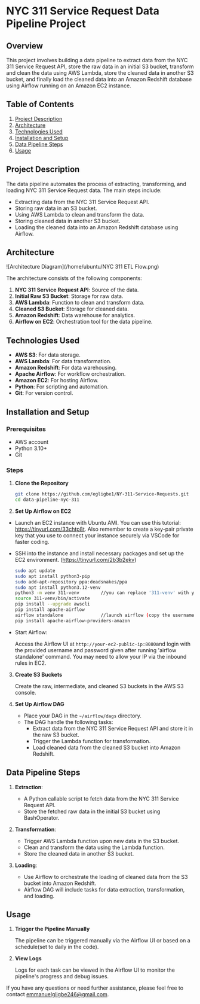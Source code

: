 # NYC 311 Service Request Data Pipeline Project

## Overview

This project involves building a data pipeline to extract data from the NYC 311 Service Request API, store the raw data in an initial S3 bucket, transform and clean the data using AWS Lambda, store the cleaned data in another S3 bucket, and finally load the cleaned data into an Amazon Redshift database using Airflow running on an Amazon EC2 instance.

## Table of Contents

1. [Project Description](#project-description)
2. [Architecture](#architecture)
3. [Technologies Used](#technologies-used)
4. [Installation and Setup](#installation-and-setup)
5. [Data Pipeline Steps](#data-pipeline-steps)
6. [Usage](#usage)

## Project Description

The data pipeline automates the process of extracting, transforming, and loading NYC 311 Service Request data. The main steps include:

- Extracting data from the NYC 311 Service Request API.
- Storing raw data in an S3 bucket.
- Using AWS Lambda to clean and transform the data.
- Storing cleaned data in another S3 bucket.
- Loading the cleaned data into an Amazon Redshift database using Airflow.

## Architecture

![Architecture Diagram](/home/ubuntu/NYC 311 ETL Flow.png)

The architecture consists of the following components:

1. **NYC 311 Service Request API**: Source of the data.
2. **Initial Raw S3 Bucket**: Storage for raw data.
3. **AWS Lambda**: Function to clean and transform data.
4. **Cleaned S3 Bucket**: Storage for cleaned data.
5. **Amazon Redshift**: Data warehouse for analytics.
6. **Airflow on EC2**: Orchestration tool for the data pipeline.

## Technologies Used

- **AWS S3**: For data storage.
- **AWS Lambda**: For data transformation.
- **Amazon Redshift**: For data warehousing.
- **Apache Airflow**: For workflow orchestration.
- **Amazon EC2**: For hosting Airflow.
- **Python**: For scripting and automation.
- **Git**: For version control.

## Installation and Setup

### Prerequisites

- AWS account
- Python 3.10+
- Git

### Steps

1. **Clone the Repository**

    ```bash
    git clone https://github.com/egligbe1/NY-311-Service-Requests.git
    cd data-pipeline-nyc-311
    ```

2. **Set Up Airflow on EC2**

-  Launch an EC2 instance with Ubuntu AMI. You can use this tutorial: https://tinyurl.com/33chtp8t. Also remember to create a key-pair private key that you use to connect your instance securely via VSCode for faster coding.
- SSH into the instance and install necessary packages and set up the EC2 environment. (https://tinyurl.com/2b3b2ekv)

    ```bash
    sudo apt update 
    sudo apt install python3-pip 
    sudo add-apt-repository ppa:deadsnakes/ppa
    sudo apt install python3.12-venv
    python3 -m venv 311-venv        //you can replace '311-venv' with you preferred environment name
    source 311-venv/bin/activate    
    pip install --upgrade awscli    
    pip install apache-airflow     
    airflow standalone              //launch airflow (copy the username and pasword given to login to airflow UI)
    pip install apache-airflow-providers-amazon 
    ```


- Start Airflow:

    Access the Airflow UI at `http://your-ec2-public-ip:8080`and login with the provided username and password given after running 'airflow standalone' command.
    You may need to allow your IP via the inbound rules in EC2.


3. **Create S3 Buckets**

    Create the raw, intermediate, and cleaned S3 buckets in the AWS S3 console.

4. **Set Up Airflow DAG**

    - Place your DAG in the `~/airflow/dags` directory.
    - The DAG handle the following tasks:
        - Extract data from the NYC 311 Service Request API and store it in the raw S3 bucket.
        - Trigger the Lambda function for transformation.
        - Load cleaned data from the cleaned S3 bucket into Amazon Redshift.

## Data Pipeline Steps

1. **Extraction**:
    - A Python callable script to fetch data from the NYC 311 Service Request API.
    - Store the fetched raw data in the initial S3 bucket using BashOperator.

2. **Transformation**:
    - Trigger AWS Lambda function upon new data in the S3 bucket.
    - Clean and transform the data using the Lambda function.
    - Store the cleaned data in another S3 bucket.

3. **Loading**:
    - Use Airflow to orchestrate the loading of cleaned data from the S3 bucket into Amazon Redshift.
    - Airflow DAG will include tasks for data extraction, transformation, and loading.

## Usage

1. **Trigger the Pipeline Manually**

    The pipeline can be triggered manually via the Airflow UI or based on a schedule(set to daily in the code).

2. **View Logs**

    Logs for each task can be viewed in the Airflow UI to monitor the pipeline's progress and debug issues.

If you have any questions or need further assistance, please feel free to contact emmanuelgligbe246@gmail.com.
